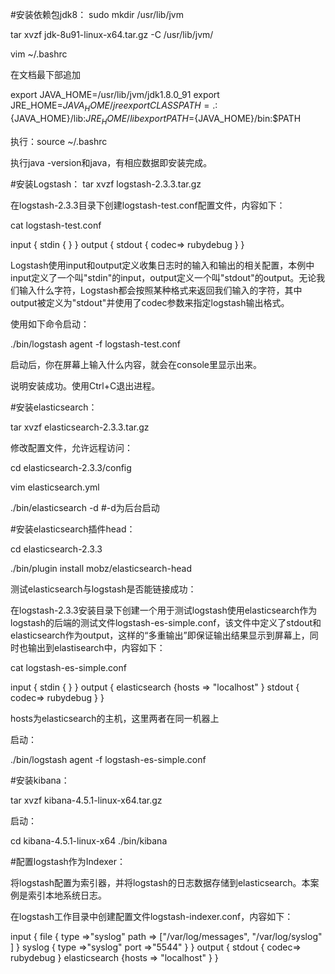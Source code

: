#安装依赖包jdk8：
sudo mkdir /usr/lib/jvm

tar xvzf jdk-8u91-linux-x64.tar.gz -C /usr/lib/jvm/

vim ~/.bashrc

在文档最下部追加

export JAVA_HOME=/usr/lib/jvm/jdk1.8.0_91
export JRE_HOME=${JAVA_HOME}/jre
export CLASSPATH=.:${JAVA_HOME}/lib:${JRE_HOME}/lib
export PATH=${JAVA_HOME}/bin:$PATH

执行：source ~/.bashrc

执行java -version和java，有相应数据即安装完成。

#安装Logstash：
tar xvzf logstash-2.3.3.tar.gz

在logstash-2.3.3目录下创建logstash-test.conf配置文件，内容如下：

cat logstash-test.conf
  
input { stdin { } }
output {
   stdout { codec=> rubydebug }
}

Logstash使用input和output定义收集日志时的输入和输出的相关配置，本例中input定义了一个叫"stdin"的input，output定义一个叫"stdout"的output。无论我们输入什么字符，Logstash都会按照某种格式来返回我们输入的字符，其中output被定义为"stdout"并使用了codec参数来指定logstash输出格式。

使用如下命令启动：

./bin/logstash agent -f logstash-test.conf

启动后，你在屏幕上输入什么内容，就会在console里显示出来。

说明安装成功。使用Ctrl+C退出进程。

#安装elasticsearch：

tar xvzf elasticsearch-2.3.3.tar.gz

修改配置文件，允许远程访问：

cd elasticsearch-2.3.3/config

vim elasticsearch.yml

./bin/elasticsearch -d #-d为后台启动

#安装elasticsearch插件head：

cd elasticsearch-2.3.3

./bin/plugin install mobz/elasticsearch-head

测试elasticsearch与logstash是否能链接成功：

在logstash-2.3.3安装目录下创建一个用于测试logstash使用elasticsearch作为logstash的后端的测试文件logstash-es-simple.conf，该文件中定义了stdout和elasticsearch作为output，这样的“多重输出”即保证输出结果显示到屏幕上，同时也输出到elastisearch中，内容如下：

cat logstash-es-simple.conf
  
input { stdin { } }
output {
   elasticsearch {hosts => "localhost" }
   stdout { codec=> rubydebug }
}
  
hosts为elasticsearch的主机，这里两者在同一机器上

启动：

./bin/logstash agent -f logstash-es-simple.conf

#安装kibana：

tar xvzf kibana-4.5.1-linux-x64.tar.gz

启动：

cd kibana-4.5.1-linux-x64
./bin/kibana

#配置logstash作为Indexer：

将logstash配置为索引器，并将logstash的日志数据存储到elasticsearch。本案例是索引本地系统日志。

在logstash工作目录中创建配置文件logstash-indexer.conf，内容如下：

input {
  file {
    type =>"syslog"
     path => ["/var/log/messages", "/var/log/syslog" ]
  }
  syslog {
    type =>"syslog"
    port =>"5544"
  }
}
output {
  stdout { codec=> rubydebug }
  elasticsearch {hosts => "localhost" }
}
